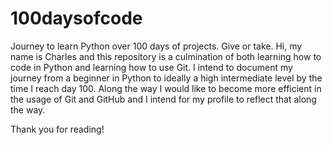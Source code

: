# 100daysofcode
Journey to learn Python over 100 days of projects. Give or take.
Hi, my name is Charles and this repository is a culmination of both
learning how to code in Python and learning how to use Git.
I intend to document my journey from a beginner in Python to ideally
a high intermediate level by the time I reach day 100. Along the way I would 
like to become more efficient in the usage of Git and GitHub and
I intend for my profile to reflect that along the way.

Thank you for reading!
